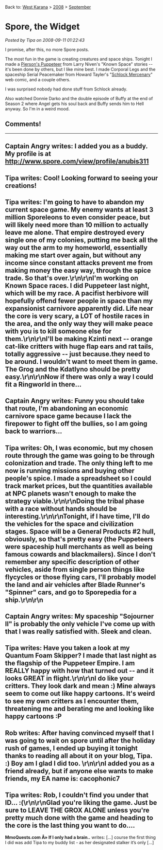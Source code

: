 Back to: [West Karana](/posts/westkarana.md) > [2008](/posts/2008/westkarana.md) > [September](./westkarana.md)
# Spore, the Widget

*Posted by Tipa on 2008-09-11 01:22:43*



I promise, after this, no more Spore posts.

The most fun in the game is creating creatures and space ships. Tonight I made a [Pierson's Puppeteer](http://en.wikipedia.org/wiki/Pierson%27s_Puppeteer) from Larry Niven's "Known Space" stories -- it's been done by others, but I like mine best. I made Corporal Legs and the spaceship Serial Peacemaker from Howard Tayler's "[Schlock Mercenary](http://www.schlockmercenary.com/)" web comic, and a couple others.

I was surprised nobody had done stuff from Schlock already.

Also watched Donnie Darko and the double episode of Buffy at the end of Season 2 where Angel gets his soul back and Buffy sends him to Hell anyway. So I'm in a weird mood.

## Comments!
---
**Captain Angry** writes: I added you as a buddy. My profile is at http://www.spore.com/view/profile/anubis311
---
**Tipa** writes: Cool! Looking forward to seeing your creations!
---
**Tipa** writes: I'm going to have to abandon my current space game. My enemy wants at least 3 million Sporeleons to even consider peace, but will likely need more than 10 million to actually leave me alone. That empire destroyed every single one of my colonies, putting me back all the way out the arm to my homeworld, essentially making me start over again, but without any income since constant attacks prevent me from making money the easy way, through the spice trade. So that's over.\r\n\r\nI'm working on Known Space races. I did Puppeteer last night, which will be my race. A pacifist herbivore will hopefully offend fewer people in space than my expansionist carnivore apparently did. Life near the core is very scary, a LOT of hostile races in the area, and the only way they will make peace with you is to kill someone else for them.\r\n\r\nI'll be making Kzinti next -- orange cat-like critters with huge flap ears and rat tails, totally aggressive -- just because.they need to be around. I wouldn't want to meet them in game. The Grog and the Kdatlyno should be pretty easy.\r\n\r\nNow if there was only a way I could fit a Ringworld in there...
---
**Captain Angry** writes: Funny you should take that route, I'm abandoning an economic carnivore space game because I lack the firepower to fight off the bullies, so I am going back to warriors...
---
**Tipa** writes: Oh, I was economic, but my chosen route through the game was going to be through colonization and trade. The only thing left to me now is running missions and buying other people's spice. I made a spreadsheet so I could track market prices, but the quantities available at NPC planets wasn't enough to make the strategy viable.\r\n\r\nDoing the tribal phase with a race without hands should be interesting.\r\n\r\nTonight, if I have time, I'll do the vehicles for the space and civilization stages. Space will be a General Products #2 hull, obviously, so that's pretty easy (the Puppeteers were spaceship hull merchants as well as being famous cowards and blackmailers). Since I don't remember any specific description of other vehicles, aside from single person things like flycycles or those flying cars, I'll probably model the land and air vehicles after Blade Runner's "Spinner" cars, and go to Sporepedia for a ship.\r\n\r\n
---
**Captain Angry** writes: My spaceship "Sojourner II" is probably the only vehicle I've come up with that I was really satisfied with. Sleek and clean.
---
**Tipa** writes: Have you taken a look at my Quantum Foam Skipper? I made that last night as the flagship of the Puppeteer Empire. I am REALLY happy with how that turned out -- and it looks GREAT in flight.\r\n\r\nI do like your critters. They look dark and mean :) Mine always seem to come out like happy cartoons. It's weird to see my own critters as I encounter them, threatening me and berating me and looking like happy cartoons :P
---
**Rob** writes: After having convinced myself that I was going to wait on spore until after the holiday rush of games, I ended up buying it tonight thanks to reading all about it on your blog, Tipa. :)  Boy am I glad I did too.  \r\n\r\nI added you as a friend already, but if anyone else wants to make friends, my EA name is: cacophonic7
---
**Tipa** writes: Rob, I couldn't find you under that ID... :(\r\n\r\nGlad you're liking the game. Just be sure to LEAVE THE GROX ALONE unless you're pretty much done with the game and heading to the core is the last thing you want to do....
---
**MmoQuests.com Â» If I only had a brain..** writes: [...] course the first thing I did was add Tipa to my buddy list - as her designated stalker it&#8217;s only [...]
